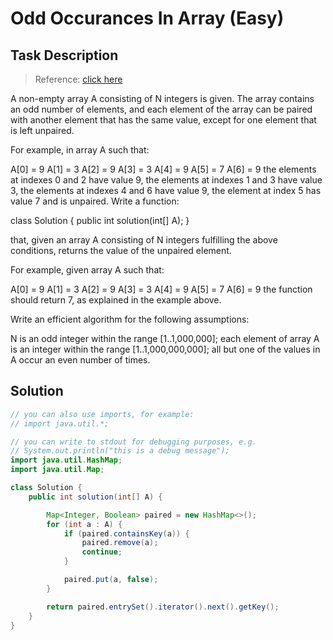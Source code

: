 # Odd Occurances In Array (Easy)

## Task Description

> Reference: [click here](https://app.codility.com/programmers/lessons/2-arrays/odd_occurrences_in_array/)

A non-empty array A consisting of N integers is given. The array contains an odd number of elements, and each element of the array can be paired with another element that has the same value, except for one element that is left unpaired.

For example, in array A such that:

A[0] = 9  A[1] = 3  A[2] = 9
A[3] = 3  A[4] = 9  A[5] = 7
A[6] = 9
the elements at indexes 0 and 2 have value 9,
the elements at indexes 1 and 3 have value 3,
the elements at indexes 4 and 6 have value 9,
the element at index 5 has value 7 and is unpaired.
Write a function:

class Solution { public int solution(int[] A); }

that, given an array A consisting of N integers fulfilling the above conditions, returns the value of the unpaired element.

For example, given array A such that:

A[0] = 9  A[1] = 3  A[2] = 9
A[3] = 3  A[4] = 9  A[5] = 7
A[6] = 9
the function should return 7, as explained in the example above.

Write an efficient algorithm for the following assumptions:

N is an odd integer within the range [1..1,000,000];
each element of array A is an integer within the range [1..1,000,000,000];
all but one of the values in A occur an even number of times.

## Solution

```java
// you can also use imports, for example:
// import java.util.*;

// you can write to stdout for debugging purposes, e.g.
// System.out.println("this is a debug message");
import java.util.HashMap;
import java.util.Map;

class Solution {
    public int solution(int[] A) {

        Map<Integer, Boolean> paired = new HashMap<>();
        for (int a : A) {
            if (paired.containsKey(a)) {
                paired.remove(a);
                continue;
            }

            paired.put(a, false);
        }

        return paired.entrySet().iterator().next().getKey();
    }
}
```